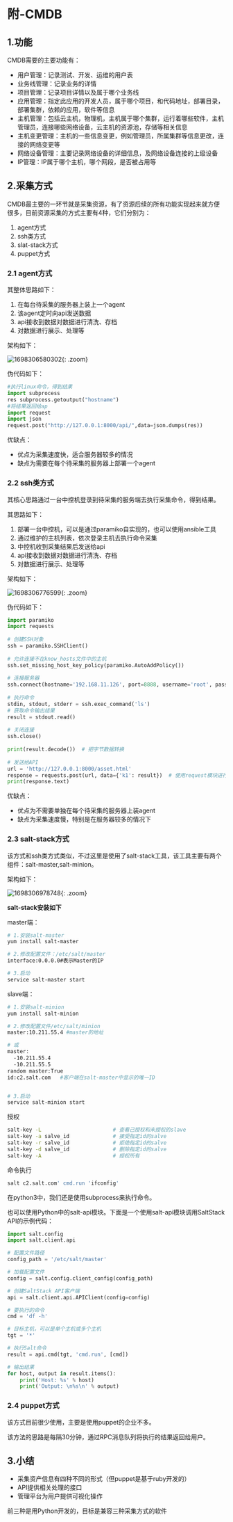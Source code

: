 # 附-CMDB

## 1.功能

CMDB需要的主要功能有：

- 用户管理：记录测试、开发、运维的用户表
- 业务线管理：记录业务的详情
- 项目管理：记录项目详情以及属于哪个业务线
- 应用管理：指定此应用的开发人员，属于哪个项目，和代码地址，部署目录，部署集群，依赖的应用，软件等信息
- 主机管理：包括云主机，物理机，主机属于哪个集群，运行着哪些软件，主机管理员，连接哪些网络设备，云主机的资源池，存储等相关信息
- 主机变更管理：主机的一些信息变更，例如管理员，所属集群等信息更改，连接的网络变更等
- 网络设备管理：主要记录网络设备的详细信息，及网络设备连接的上级设备
- IP管理：IP属于哪个主机，哪个网段，是否被占用等




## 2.采集方式

CMDB最主要的一环节就是采集资源，有了资源后续的所有功能实现起来就方便很多，目前资源采集的方式主要有4种，它们分别为：
1. agent方式
2. ssh类方式
3. slat-stack方式
4. puppet方式



### 2.1 agent方式

其整体思路如下：

1. 在每台待采集的服务器上装上一个agent
2. 该agent定时向api发送数据
3. api接收到数据对数据进行清洗、存档
4. 对数据进行展示、处理等


架构如下：

![1698306580302](https://cdn.jsdelivr.net/gh/hujianli94/Picgo-atlas@main/img/1698306580302.78cb9lk16ls0.webp){: .zoom}


伪代码如下：

```python
#执行linux命令，得到结果
import subprocess
res subprocess.getoutput("hostname")
#将结果返回给ap
import request
import json
request.post("http://127.0.0.1:8000/api/",data=json.dumps(res))
```


优缺点：

- 优点为采集速度快，适合服务器较多的情况
- 缺点为需要在每个待采集的服务器上部署一个agent


### 2.2 ssh类方式

其核心思路通过一台中控机登录到待采集的服务端去执行采集命令，得到结果。

其思路如下：

1. 部署一台中控机，可以是通过paramiko自实现的，也可以使用ansible工具
2. 通过维护的主机列表，依次登录主机去执行命令采集
3. 中控机收到采集结果后发送给api
4. api接收到数据对数据进行清洗、存档
5. 对数据进行展示、处理等


架构如下：

![1698306776599](https://cdn.jsdelivr.net/gh/hujianli94/Picgo-atlas@main/img/1698306776599.5nj47suqkj00.webp){: .zoom}


伪代码如下：

```python
import paramiko
import requests
 
# 创建SSH对象
ssh = paramiko.SSHClient()
 
# 允许连接不在know_hosts文件中的主机
ssh.set_missing_host_key_policy(paramiko.AutoAddPolicy())
 
# 连接服务器
ssh.connect(hostname='192.168.11.126', port=8888, username='root', password='密码')
 
# 执行命令
stdin, stdout, stderr = ssh.exec_command('ls')
# 获取命令输出结果
result = stdout.read()
 
# 关闭连接
ssh.close()
 
print(result.decode())  # 把字节数据转换
 
# 发送给API
url = 'http://127.0.0.1:8000/asset.html'
response = requests.post(url, data={'k1': result})  # 使用request模块进行post进行访问
print(response.text)
```


优缺点：

- 优点为不需要单独在每个待采集的服务器上装agent
- 缺点为采集速度慢，特别是在服务器较多的情况下




### 2.3 salt-stack方式


该方式和ssh类方式类似，不过这里是使用了salt-stack工具，该工具主要有两个组件：salt-master,salt-minion。


架构如下：

![1698306978748](https://cdn.jsdelivr.net/gh/hujianli94/Picgo-atlas@main/img/1698306978748.534rt9u987c0.webp){: .zoom}


**salt-stack安装如下**

master端：

```sh
# 1.安装salt-master
yum install salt-master

# 2.修改配置文件：/etc/salt/master
interface:0.0.0.0#表示Master的IP

# 3.启动
service salt-master start
```

slave端：
```sh
# 1.安装salt-minion
yum install salt-minion

# 2.修改配置文件/etc/salt/minion
master:10.211.55.4 #master的地址

# 或
master:
  -10.211.55.4
  -10.211.55.5
random master:True
id:c2.salt.com   #客户端在salt-master中显示的唯一ID


# 3.启动
service salt-minion start
```

授权

```sh
salt-key -L                       # 查看己授权和未授权的slave
salt-key -a salve_id              # 接受指定id的salve
salt-key -r salve_id              # 拒绝指定id的salve
salt-key -d salve_id              # 删除指定id的salve
salt-key -A                       # 授权所有
```


命令执行

```sh
salt c2.salt.com' cmd.run 'ifconfig'
```

在python3中，我们还是使用subprocess来执行命令。


也可以使用Python中的salt-api模块。下面是一个使用salt-api模块调用SaltStack API的示例代码：

```python
import salt.config
import salt.client.api

# 配置文件路径
config_path = '/etc/salt/master'

# 加载配置文件
config = salt.config.client_config(config_path)

# 创建SaltStack API客户端
api = salt.client.api.APIClient(config=config)

# 要执行的命令
cmd = 'df -h'

# 目标主机，可以是单个主机或多个主机
tgt = '*'

# 执行Salt命令
result = api.cmd(tgt, 'cmd.run', [cmd])

# 输出结果
for host, output in result.items():
    print('Host: %s' % host)
    print('Output: \n%s\n' % output)
```


### 2.4 puppet方式

该方式目前很少使用，主要是使用puppet的企业不多。


该方法的思路是每隔30分钟，通过RPC消息队列将执行的结果返回给用户。



## 3.小结

- 采集资产信息有四种不同的形式（但puppet是基于ruby开发的）
- API提供相关处理的接口
- 管理平台为用户提供可视化操作
 

前三种是用Python开发的，目标是兼容三种采集方式的软件